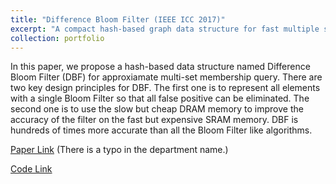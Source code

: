 ```yaml
---
title: "Difference Bloom Filter (IEEE ICC 2017)"
excerpt: "A compact hash-based graph data structure for fast multiple sets membership query<br/><img src='/images/DBF.jpg'>"
collection: portfolio
---
```


In this paper, we propose a hash-based data structure named Difference Bloom Filter (DBF) for approxiamate multi-set membership query.
There are two key design principles for DBF.
The first one is to represent all elements with a single Bloom Filter so that all false positive can be eliminated.
The second one is to use the slow but cheap DRAM memory to improve the accuracy of the filter on the fast but expensive SRAM memory.
DBF is hundreds of times more accurate than all the Bloom Filter like algorithms.

[Paper Link](https://ieeexplore.ieee.org/document/7996678/) (There is a typo in the department name.)

[Code Link](https://github.com/yangdsh/DBF)
